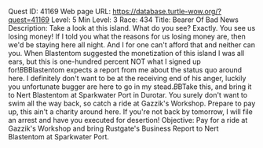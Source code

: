 Quest ID: 41169
Web page URL: https://database.turtle-wow.org/?quest=41169
Level: 5
Min Level: 3
Race: 434
Title: Bearer Of Bad News
Description: Take a look at this island. What do you see? Exactly. You see us losing money! If I told you what the reasons for us losing money are, then we'd be staying here all night. And I for one can't afford that and neither can you. When Blastentom suggested the monetization of this island I was all ears, but this is one-hundred percent NOT what I signed up for!$B$BBlastentom expects a report from me about the status quo around here. I definitely don't want to be at the receiving end of his anger, luckily you unfortunate bugger are here to go in my stead.$B$BTake this, and bring it to Nert Blastentom at Sparkwater Port in Durotar. You surely don't want to swim all the way back, so catch a ride at Gazzik's Workshop. Prepare to pay up, this ain't a charity around here. If you're not back by tomorrow, I will file an arrest and have you executed for desertion!
Objective: Pay for a ride at Gazzik's Workshop and bring Rustgate's Business Report to Nert Blastentom at Sparkwater Port.
